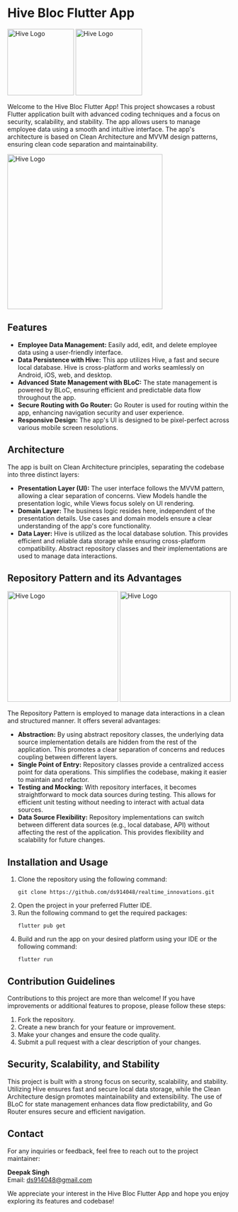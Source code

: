 <!DOCTYPE html>
<html>
<body>

<h1>Hive Bloc Flutter App</h1>
<div>
<img src="https://miro.medium.com/v2/resize:fit:1400/1*3Tel-ZMFCafTricp8RoxHg.jpeg" alt="Hive Logo"  height="150">
<img src="https://miro.medium.com/v2/resize:fit:738/1*bN7roXeCAcVNrikD27oJAw.png" alt="Hive Logo"  height="150">
</div>


<p>Welcome to the Hive Bloc Flutter App! This project showcases a robust Flutter application built with advanced coding techniques and a focus on security, scalability, and stability. The app allows users to manage employee data using a smooth and intuitive interface. The app's architecture is based on Clean Architecture and MVVM design patterns, ensuring clean code separation and maintainability.</p>
  <img src="https://developermill.com/wp-content/uploads/2023/03/flutter_clean_architecture-1140x600.png" alt="Hive Logo"  height="350">


<h2>Features</h2>

<ul>
  <li><strong>Employee Data Management:</strong> Easily add, edit, and delete employee data using a user-friendly interface.</li>
  <li><strong>Data Persistence with Hive:</strong> This app utilizes Hive, a fast and secure local database. Hive is cross-platform and works seamlessly on Android, iOS, web, and desktop.</li>
  <li><strong>Advanced State Management with BLoC:</strong> The state management is powered by BLoC, ensuring efficient and predictable data flow throughout the app.</li>
  <li><strong>Secure Routing with Go Router:</strong> Go Router is used for routing within the app, enhancing navigation security and user experience.</li>
  <li><strong>Responsive Design:</strong> The app's UI is designed to be pixel-perfect across various mobile screen resolutions.</li>
</ul>

<h2>Architecture</h2>

<p>The app is built on Clean Architecture principles, separating the codebase into three distinct layers:</p>

<ul>
  <li><strong>Presentation Layer (UI):</strong> The user interface follows the MVVM pattern, allowing a clear separation of concerns. View Models handle the presentation logic, while Views focus solely on UI rendering.</li>
  <li><strong>Domain Layer:</strong> The business logic resides here, independent of the presentation details. Use cases and domain models ensure a clear understanding of the app's core functionality.</li>
  <li><strong>Data Layer:</strong> Hive is utilized as the local database solution. This provides efficient and reliable data storage while ensuring cross-platform compatibility. Abstract repository classes and their implementations are used to manage data interactions.</li>
</ul>

<h2>Repository Pattern and its Advantages</h2>
<div>
  <img src="https://miro.medium.com/v2/resize:fit:1400/1*atR70FCjH58DevB6BY3SoQ.png" alt="Hive Logo"  height="250">
<img src="https://applover.com/wp-content/uploads/2022/12/Grafika-2_-Flutter-x-Clean-Architecture-–-power-up-your-app_s-efficiency-1024x537.png" alt="Hive Logo"  height="250">
</div>



<p>The Repository Pattern is employed to manage data interactions in a clean and structured manner. It offers several advantages:</p>

<ul>
  <li><strong>Abstraction:</strong> By using abstract repository classes, the underlying data source implementation details are hidden from the rest of the application. This promotes a clear separation of concerns and reduces coupling between different layers.</li>
  <li><strong>Single Point of Entry:</strong> Repository classes provide a centralized access point for data operations. This simplifies the codebase, making it easier to maintain and refactor.</li>
  <li><strong>Testing and Mocking:</strong> With repository interfaces, it becomes straightforward to mock data sources during testing. This allows for efficient unit testing without needing to interact with actual data sources.</li>
  <li><strong>Data Source Flexibility:</strong> Repository implementations can switch between different data sources (e.g., local database, API) without affecting the rest of the application. This provides flexibility and scalability for future changes.</li>
</ul>

<h2>Installation and Usage</h2>

<ol>
  <li>Clone the repository using the following command:
    <pre><code>git clone https://github.com/ds914048/realtime_innovations.git</code></pre></li>
  <li>Open the project in your preferred Flutter IDE.</li>
  <li>Run the following command to get the required packages:
    <pre><code>flutter pub get</code></pre></li>
  <li>Build and run the app on your desired platform using your IDE or the following command:
    <pre><code>flutter run</code></pre></li>
</ol>

<h2>Contribution Guidelines</h2>

<p>Contributions to this project are more than welcome! If you have improvements or additional features to propose, please follow these steps:</p>

<ol>
  <li>Fork the repository.</li>
  <li>Create a new branch for your feature or improvement.</li>
  <li>Make your changes and ensure the code quality.</li>
  <li>Submit a pull request with a clear description of your changes.</li>
</ol>

<h2>Security, Scalability, and Stability</h2>

<p>This project is built with a strong focus on security, scalability, and stability. Utilizing Hive ensures fast and secure local data storage, while the Clean Architecture design promotes maintainability and extensibility. The use of BLoC for state management enhances data flow predictability, and Go Router ensures secure and efficient navigation.</p>

<h2>Contact</h2>

<p>For any inquiries or feedback, feel free to reach out to the project maintainer:</p>

<p><strong>Deepak Singh</strong><br>
Email: <a href="mailto:ds914048@gmail.com">ds914048@gmail.com</a></p>

<p>We appreciate your interest in the Hive Bloc Flutter App and hope you enjoy exploring its features and codebase!</p>

</body>
</html>
